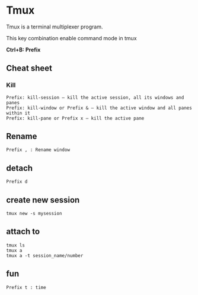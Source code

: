 # Tmux 
Tmux is a terminal multiplexer program.

This key combination enable command mode in tmux

**Ctrl+B: Prefix**

## Cheat sheet

### Kill

```
Prefix: kill-session – kill the active session, all its windows and panes                                                                                                    
Prefix: kill-window or Prefix & – kill the active window and all panes within it                                                                                             
Prefix: kill-pane or Prefix x – kill the active pane
```

## Rename

```
Prefix , : Rename window
```

## detach
```
Prefix d 
```


## create new session
```
tmux new -s mysession
```
## attach to
```
tmux ls
tmux a
tmux a -t session_name/number
```

## fun
```
Prefix t : time
```


